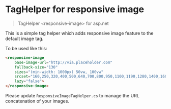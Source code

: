 # TagHelper for responsive image

> TagHelper &lt;responsive-image&gt; for asp.net

This is a simple tag helper which adds responsive image feature to the default image tag.

To be used like this:

```html
<responsive-image 
    base-image-url="http://via.placeholder.com" 
    fallback-size="130" 
    sizes="(min-width: 1000px) 50vw, 100vw"
    srcset="160,250,320,400,500,640,700,800,950,1100,1190,1280,1400,1600,1800,2000" 
    lazy="false">
</responsive-image>
```

Please update `ResponsiveImageTagHelper.cs` to manage the URL concatenation of your images.